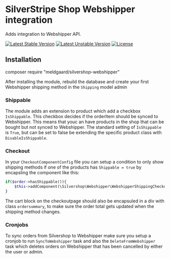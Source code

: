 # SilverStripe Shop Webshipper integration

Adds integration to Webshipper API.

[![Latest Stable Version](https://poser.pugx.org/lundco/webshipper/v/stable)](https://packagist.org/packages/lundco/webshipper)
[![Latest Unstable Version](https://poser.pugx.org/lundco/webshipper/v/unstable)](https://packagist.org/packages/lundco/webshipper)
[![License](https://poser.pugx.org/lundco/webshipper/license)](https://packagist.org/packages/lundco/webshipper)

## Installation

composer require "meldgaard/silvershop-webshipper"

After installing the module, rebuild the database and create your first Webshipper shipping method in the `Shipping` model admin

### Shippable
The module adds an extension to product which add a checkbox `IsShippable`. This checkbox decides if the orderItem should be synced to Webshipper. This means that youc an have products in the shop that can be bought but not synced to Webshipper. The standard setting of `IsShippable` is `True`, but can be set to false be extending the specific product class with `DisableIsShippable`.

### Checkout
In your `CheckoutComponentConfig` file you can setup a condition to only show shipping methods if one of the products has `Shippable = true` by encapsling the component like this:

```PHP
if($order->hasShippable()){
    $this->addComponent(\Silvershop\Webshipper\WebshipperShippingCheckoutComponent::create());
}
```

The cart block on the checkoutpage should also be encapsuled in a div with class `ordersummary`, to make sure the order total gets updated when the shipping method changes.

### Cronjobs
To sync orders from Silvershop to Webshipper make sure you setup a cronjob to run `SyncToWebshipper` task and also the `DeleteFromWebshipper` task which deletes orders on Webshipper that has been cancelled by either the user or admin.



